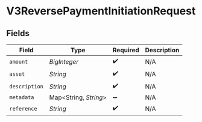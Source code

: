 # V3ReversePaymentInitiationRequest


## Fields

| Field                  | Type                   | Required               | Description            |
| ---------------------- | ---------------------- | ---------------------- | ---------------------- |
| `amount`               | *BigInteger*           | :heavy_check_mark:     | N/A                    |
| `asset`                | *String*               | :heavy_check_mark:     | N/A                    |
| `description`          | *String*               | :heavy_check_mark:     | N/A                    |
| `metadata`             | Map\<String, *String*> | :heavy_minus_sign:     | N/A                    |
| `reference`            | *String*               | :heavy_check_mark:     | N/A                    |